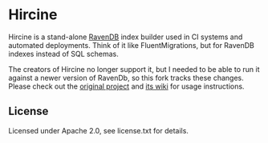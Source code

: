 Hircine
=======

Hircine is a stand-alone [RavenDB](http://ravendb.net/) index builder used in CI systems and automated deployments. Think of it like FluentMigrations, but for RavenDB indexes instead of SQL schemas.

The creators of Hircine no longer support it, but I needed to be able to run it against a newer version of RavenDb, so this fork tracks these changes. Please check out the [original project](https://github.com/markedup-mobi/hircine) and [its wiki](https://github.com/markedup-mobi/hircine/wiki) for usage instructions.

## License ##
Licensed under Apache 2.0, see license.txt for details.